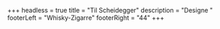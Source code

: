 +++
headless = true
title = "Til Scheidegger"
description = "Designe "
footerLeft = "Whisky-Zigarre"
footerRight = "44"
+++
